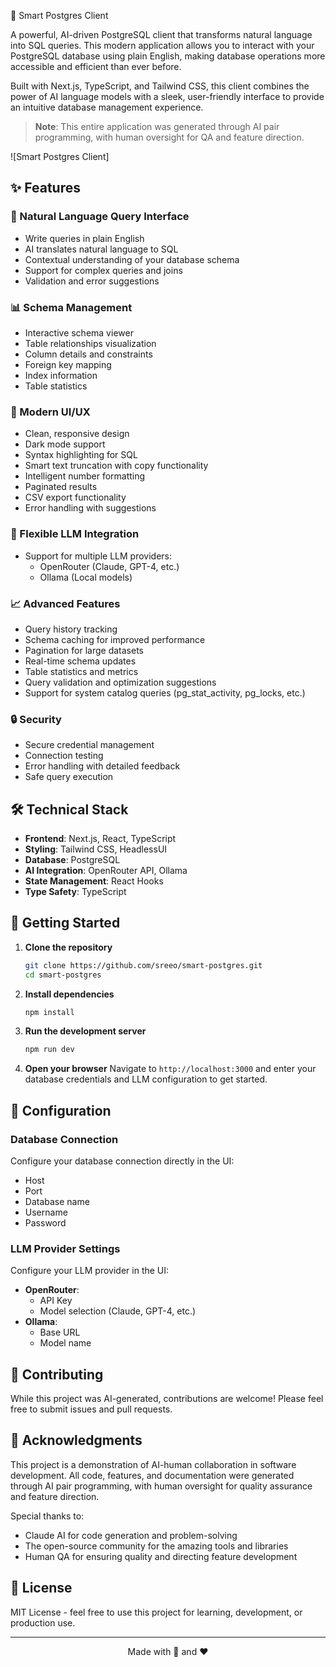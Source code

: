 🚀 Smart Postgres Client

A powerful, AI-driven PostgreSQL client that transforms natural language into SQL queries. This modern application allows you to interact with your PostgreSQL database using plain English, making database operations more accessible and efficient than ever before.

Built with Next.js, TypeScript, and Tailwind CSS, this client combines the power of AI language models with a sleek, user-friendly interface to provide an intuitive database management experience.

> **Note**: This entire application was generated through AI pair programming, with human oversight for QA and feature direction.

![Smart Postgres Client]

## ✨ Features

### 🤖 Natural Language Query Interface
- Write queries in plain English
- AI translates natural language to SQL
- Contextual understanding of your database schema
- Support for complex queries and joins
- Validation and error suggestions

### 📊 Schema Management
- Interactive schema viewer
- Table relationships visualization
- Column details and constraints
- Foreign key mapping
- Index information
- Table statistics

### 🎨 Modern UI/UX
- Clean, responsive design
- Dark mode support
- Syntax highlighting for SQL
- Smart text truncation with copy functionality
- Intelligent number formatting
- Paginated results
- CSV export functionality
- Error handling with suggestions

### 🔌 Flexible LLM Integration
- Support for multiple LLM providers:
  - OpenRouter (Claude, GPT-4, etc.)
  - Ollama (Local models)

### 📈 Advanced Features
- Query history tracking
- Schema caching for improved performance
- Pagination for large datasets
- Real-time schema updates
- Table statistics and metrics
- Query validation and optimization suggestions
- Support for system catalog queries (pg_stat_activity, pg_locks, etc.)

### 🔒 Security
- Secure credential management
- Connection testing
- Error handling with detailed feedback
- Safe query execution

## 🛠️ Technical Stack

- **Frontend**: Next.js, React, TypeScript
- **Styling**: Tailwind CSS, HeadlessUI
- **Database**: PostgreSQL
- **AI Integration**: OpenRouter API, Ollama
- **State Management**: React Hooks
- **Type Safety**: TypeScript

## 🚀 Getting Started

1. **Clone the repository**
   ```bash
   git clone https://github.com/sreeo/smart-postgres.git
   cd smart-postgres
   ```

2. **Install dependencies**
   ```bash
   npm install
   ```

3. **Run the development server**
   ```bash
   npm run dev
   ```

4. **Open your browser**
   Navigate to `http://localhost:3000` and enter your database credentials and LLM configuration to get started.

## 🔧 Configuration

### Database Connection
Configure your database connection directly in the UI:
- Host
- Port
- Database name
- Username
- Password

### LLM Provider Settings
Configure your LLM provider in the UI:
- **OpenRouter**:
  - API Key
  - Model selection (Claude, GPT-4, etc.)
- **Ollama**:
  - Base URL
  - Model name

## 🤝 Contributing

While this project was AI-generated, contributions are welcome! Please feel free to submit issues and pull requests.

## 🌟 Acknowledgments

This project is a demonstration of AI-human collaboration in software development. All code, features, and documentation were generated through AI pair programming, with human oversight for quality assurance and feature direction.

Special thanks to:
- Claude AI for code generation and problem-solving
- The open-source community for the amazing tools and libraries
- Human QA for ensuring quality and directing feature development

## 📄 License

MIT License - feel free to use this project for learning, development, or production use.

---

<p align="center">Made with 🤖 and ❤️</p>
